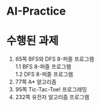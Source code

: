 # AI-Practice

# 수행된 과제
1. 65쪽 BFS와 DFS 8-퍼즐 프로그램
   <br>1.1 BFS 8-퍼즐 프로그램
   <br>1.2 DFS 8-퍼즐 프로그램
2. 77쪽 A* 알고리즘 
3. 95쪽 Tic-Tac-Toe! 프로그래밍
4. 232쪽 유전자 알고리즘 프로그램
